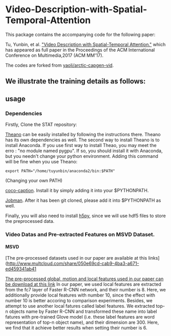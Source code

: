 # Video-Description-with-Spatial-Temporal-Attention
This package contains the accompanying code for the following paper:

Tu, Yunbin, et al. ["Video Description with Spatial-Temporal Attention."](http://delivery.acm.org/10.1145/3130000/3123354/p1014-tu.pdf?ip=58.60.1.113&id=3123354&acc=ACTIVE%20SERVICE&key=BF85BBA5741FDC6E%2E0871A888CCEFF346%2EE1B7C59A421B1D76%2E4D4702B0C3E38B35&__acm__=1524795092_f95c862de249b8599ebe872d9bfe4c2d) which has appeared as full paper in the Proceedings of the ACM International Conference on Multimedia,2017 (ACM MM'17).

The codes are forked from [yaoli/arctic-capgen-vid](https://github.com/yaoli/arctic-capgen-vid).

## We illustrate the training details as follows:

## usage

### Dependencies
Firstly, Clone the STAT repository:



[Theano](http://deeplearning.net/software/theano/install.html) can be easily installed by following the instructions there. Theano has its own dependencies as well. The second way to install Theano is to install Anaconda. If you use first way to install Theao, you may meet the erro : "no module named pygpu". If so, you should install it with Anaconda, but you needn't change your python environment. Adding this command will be fine when you use Theano:
```
export PATH="/home/tuyunbin/anaconda2/bin:$PATH"
```
(Changing your own PATH)

[coco-caption](https://github.com/tylin/coco-caption). Install it by simply adding it into your $PYTHONPATH.

[Jobman](http://deeplearning.net/software/jobman/install.html). After it has been git cloned, please add it into $PYTHONPATH as well.

Finally, you will also need to install [h5py](https://pypi.org/project/h5py/), since we will use hdf5 files to store the preprocessed data.

### Video Datas and Pre-extracted Features on MSVD Dataset.

#### MSVD

[The pre-processed datasets used in our paper are available at this links](http://www.multcloud.com/share/050e69cd-cab9-4ba3-a671-ed459341ab41

[The pre-processed global, motion and local features used in our paper can be download at this link](http://www.multcloud.com/share/21a1a8c8-f2df-4a68-8e6b-9be1c6f8d669)
In our paper, we used local features are extracted from the fc7 layer of Faster R-CNN network, and their number is 8. Here, we additionally provide local features with number 10, since the effect with number 10 is better accoring to comparison experiments. Besides, we attempt to use another local fatures called label features. We extracted top-n objects name by Faster R-CNN and transformed these name into label fatures with pre-trained Glove model (i.e. these label features are word representation of top-n object name), and their dimension are 300. Here, we find that it achieve better results when setting their number is 6.



